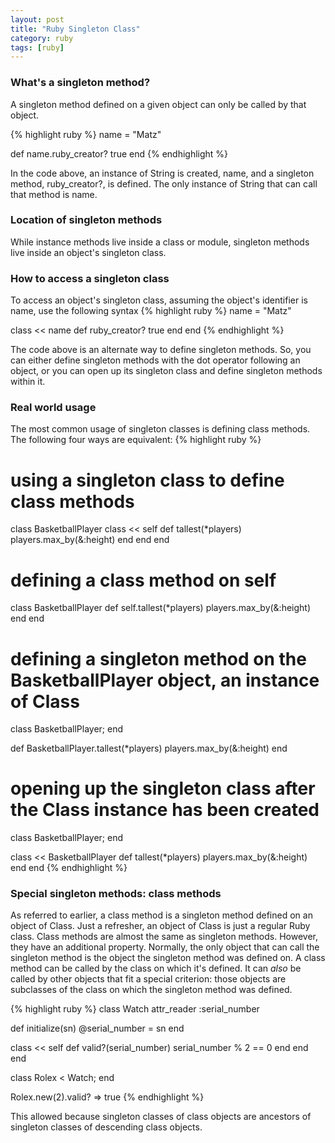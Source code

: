 ```yaml
---
layout: post
title: "Ruby Singleton Class"
category: ruby
tags: [ruby]
---
```


### What's a singleton method?
A singleton method defined on a given object can only be called by that
object.

{% highlight ruby %}
name = "Matz"

def name.ruby_creator?
  true
end
{% endhighlight %}

In the code above, an instance of String is created, name, and a singleton
method, ruby_creator?, is defined. The only instance of String that can call
that method is name.

### Location of singleton methods
While instance methods live inside a class or module, singleton methods live inside
an object's singleton class.

### How to access a singleton class
To access an object's singleton class, assuming the object's identifier is name,
use the following syntax
{% highlight ruby %}
name = "Matz"

class << name
  def ruby_creator?
    true
  end
end
{% endhighlight %}

The code above is an alternate way to define singleton methods. So, you can either
define singleton methods with the dot operator following an object, or you can
open up its singleton class and define singleton methods within it.

### Real world usage
The most common usage of singleton classes is defining class methods. The following four ways
are equivalent:
{% highlight ruby %}
# using a singleton class to define class methods
class BasketballPlayer
  class << self
    def tallest(*players)
      players.max_by(&:height)
    end
  end
end

# defining a class method on self
class BasketballPlayer
  def self.tallest(*players)
    players.max_by(&:height)
  end
end

# defining a singleton method on the BasketballPlayer object, an instance of Class
class BasketballPlayer; end

def BasketballPlayer.tallest(*players)
  players.max_by(&:height)
end


# opening up the singleton class after the Class instance has been created
class BasketballPlayer; end

class << BasketballPlayer
  def tallest(*players)
    players.max_by(&:height)
  end
end
{% endhighlight %}

### Special singleton methods: class methods
As referred to earlier, a class method is a singleton method defined on an object of Class.
Just a refresher, an object of Class is just a regular Ruby class. Class methods are almost
the same as singleton methods. However, they have an additional property. Normally, the only
object that can call the singleton method is the object the singleton method was defined on.
A class method can be called by the class on which it's defined. It can _also_ be called by
other objects that fit a special criterion: those objects are subclasses of the class on
which the singleton method was defined.

{% highlight ruby %}
class Watch
  attr_reader :serial_number

  def initialize(sn)
    @serial_number = sn
  end

  class << self
    def valid?(serial_number)
      serial_number % 2 == 0
    end
  end
end

class Rolex < Watch; end

Rolex.new(2).valid?
=> true
{% endhighlight %}

This allowed because singleton classes of class objects are ancestors of singleton classes
of descending class objects.
